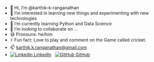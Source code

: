 - 👋 Hi, I’m @karthik-k-ranganathan
- 👀 I’m interested in learning new things and experimenting with new technologies
- 🌱 I’m currently learning Python and Data Science
- 💞️ I’m looking to collaborate on ...
- 😄 Pronouns: he/him
- ⚡ Fun fact: Love to play and comment on the Game called cricket.
- 📫 karthik.k.ranganathan@gmail.com
- [![Linkedin](https://i.sstatic.net/gVE0j.png) LinkedIn](https://www.linkedin.com/in/karthikkranganathan)
&nbsp;
[![GitHub](https://i.sstatic.net/tskMh.png) GitHub](https://github.com/karthik-k-ranganathan)

<!---
karthik-k-ranganathan/karthik-k-ranganathan is a ✨ special ✨ repository because its `README.md` (this file) appears on your GitHub profile.
You can click the Preview link to take a look at your changes.
--->
